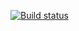 [![Build status](https://ci.appveyor.com/api/projects/status/3u43du5xfanowcii?svg=true)](https://ci.appveyor.com/project/NeuroK-hub/ajs-destructuring-ur254)
